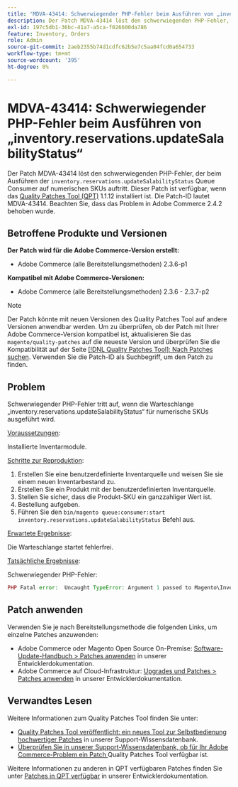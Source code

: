 ```yaml
---
title: 'MDVA-43414: Schwerwiegender PHP-Fehler beim Ausführen von „inventory.reservations.updateSalabilityStatus“'
description: Der Patch MDVA-43414 löst den schwerwiegenden PHP-Fehler, der beim Ausführen der Warteschlange „inventory.reservations.updateSalabilityStatus“ auf numerischen SKUs auftritt. Dieser Patch ist verfügbar, wenn das [Quality Patches Tool (QPT)](/help/announcements/adobe-commerce-announcements/magento-quality-patches-released-new-tool-to-self-serve-quality-patches.md) 1.1.12 installiert ist. Die Patch-ID lautet MDVA-43414. Beachten Sie, dass das Problem in Adobe Commerce 2.4.2 behoben wurde.
exl-id: 197c5db1-36bc-41a7-a5ca-f026600da786
feature: Inventory, Orders
role: Admin
source-git-commit: 2aeb2355b74d1cdfc62b5e7c5aa04fcd0a654733
workflow-type: tm+mt
source-wordcount: '395'
ht-degree: 0%

---
```


# MDVA-43414: Schwerwiegender PHP-Fehler beim Ausführen von „inventory.reservations.updateSalabilityStatus“

Der Patch MDVA-43414 löst den schwerwiegenden PHP-Fehler, der beim Ausführen der `inventory.reservations.updateSalabilityStatus` Queue Consumer auf numerischen SKUs auftritt. Dieser Patch ist verfügbar, wenn das [Quality Patches Tool (QPT)](/help/announcements/adobe-commerce-announcements/magento-quality-patches-released-new-tool-to-self-serve-quality-patches.md) 1.1.12 installiert ist. Die Patch-ID lautet MDVA-43414. Beachten Sie, dass das Problem in Adobe Commerce 2.4.2 behoben wurde.

## Betroffene Produkte und Versionen

**Der Patch wird für die Adobe Commerce-Version erstellt:**

* Adobe Commerce (alle Bereitstellungsmethoden) 2.3.6-p1

**Kompatibel mit Adobe Commerce-Versionen:**

* Adobe Commerce (alle Bereitstellungsmethoden) 2.3.6 - 2.3.7-p2

>[!NOTE]
>
>Der Patch könnte mit neuen Versionen des Quality Patches Tool auf andere Versionen anwendbar werden. Um zu überprüfen, ob der Patch mit Ihrer Adobe Commerce-Version kompatibel ist, aktualisieren Sie das `magento/quality-patches` auf die neueste Version und überprüfen Sie die Kompatibilität auf der Seite [[!DNL Quality Patches Tool]: Nach Patches suchen](https://experienceleague.adobe.com/tools/commerce-quality-patches/index.html?lang=de). Verwenden Sie die Patch-ID als Suchbegriff, um den Patch zu finden.

## Problem

Schwerwiegender PHP-Fehler tritt auf, wenn die Warteschlange „inventory.reservations.updateSalabilityStatus“ für numerische SKUs ausgeführt wird.

<u>Voraussetzungen</u>:

Installierte Inventarmodule.

<u>Schritte zur Reproduktion</u>:

1. Erstellen Sie eine benutzerdefinierte Inventarquelle und weisen Sie sie einem neuen Inventarbestand zu.
1. Erstellen Sie ein Produkt mit der benutzerdefinierten Inventarquelle.
1. Stellen Sie sicher, dass die Produkt-SKU ein ganzzahliger Wert ist.
1. Bestellung aufgeben.
1. Führen Sie den `bin/magento queue:consumer:start inventory.reservations.updateSalabilityStatus` Befehl aus.

<u>Erwartete Ergebnisse</u>:

Die Warteschlange startet fehlerfrei.

<u>Tatsächliche Ergebnisse</u>:

Schwerwiegender PHP-Fehler:

```PHP
PHP Fatal error:  Uncaught TypeError: Argument 1 passed to Magento\InventoryIndexer\Model\Queue\UpdateIndexSalabilityStatus\IndexProcessor::getIndexSalabilityStatus() must be of the type string, int given, called in /vendor/magento/module-inventory-indexer/Model/Queue/UpdateIndexSalabilityStatus/IndexProcessor.php on line 119 and defined in /vendor/magento/module-inventory-indexer/Model/Queue/UpdateIndexSalabilityStatus/IndexProcessor.php:136
```

## Patch anwenden

Verwenden Sie je nach Bereitstellungsmethode die folgenden Links, um einzelne Patches anzuwenden:

* Adobe Commerce oder Magento Open Source On-Premise: [Software-Update-Handbuch > Patches anwenden](https://experienceleague.adobe.com/de/docs/commerce-operations/tools/quality-patches-tool/usage) in unserer Entwicklerdokumentation.
* Adobe Commerce auf Cloud-Infrastruktur: [Upgrades und Patches > Patches anwenden](https://experienceleague.adobe.com/de/docs/commerce-cloud-service/user-guide/develop/upgrade/apply-patches) in unserer Entwicklerdokumentation.

## Verwandtes Lesen

Weitere Informationen zum Quality Patches Tool finden Sie unter:

* [Quality Patches Tool veröffentlicht: ein neues Tool zur Selbstbedienung hochwertiger Patches](/help/announcements/adobe-commerce-announcements/magento-quality-patches-released-new-tool-to-self-serve-quality-patches.md) in unserer Support-Wissensdatenbank.
* [Überprüfen Sie in unserer Support-Wissensdatenbank, ob für Ihr Adobe Commerce-Problem ein Patch ](/help/support-tools/patches-available-in-qpt-tool/check-patch-for-magento-issue-with-magento-quality-patches.md) Quality Patches Tool verfügbar ist.

Weitere Informationen zu anderen in QPT verfügbaren Patches finden Sie unter [Patches in QPT verfügbar](https://experienceleague.adobe.com/tools/commerce-quality-patches/index.html?lang=de) in unserer Entwicklerdokumentation.
